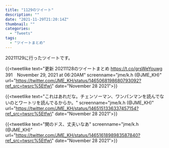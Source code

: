 ```yaml
---
title: "1129のツイート"
description: ""
date: "2021-11-29T21:20:14Z"
thumbnail: ""
categories:
  - "Tweets"
tags:
  - "ツイートまとめ"
---
```

20211129に行ったツイートです。
<!--more-->
{{<tweetlike text=\"更新 20211128のツイートまとめ https://t.co/grsWeYouwg 391　November 29, 2021 at 06:20AM\" screenname=\"jme/k.h (@JME_KH)\" url=\"https://twitter.com/JME_KH/status/1465068198680793092?ref_src=twsrc%5Etfw\" date=\"November 28 2021\">}}

{{<tweetlike text=\"これはあれだな。チェンソーマン、ワンパンマンを読んでないのとワートリを読んでるからか。\" screenname=\"jme/k.h (@JME_KH)\" url=\"https://twitter.com/JME_KH/status/1465151336337457154?ref_src=twsrc%5Etfw\" date=\"November 28 2021\">}}

{{<tweetlike text=\"関のドス、丈夫いなあ\" screenname=\"jme/k.h (@JME_KH)\" url=\"https://twitter.com/JME_KH/status/1465161898983587840?ref_src=twsrc%5Etfw\" date=\"November 28 2021\">}}

